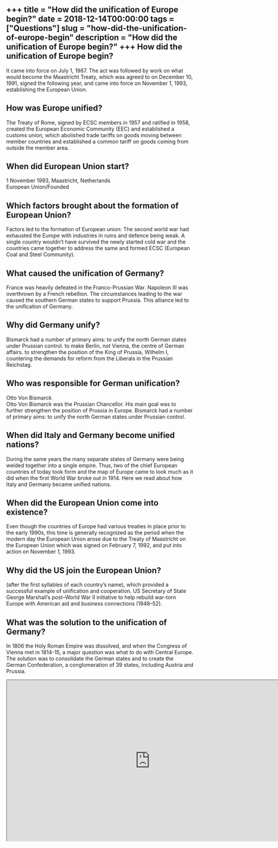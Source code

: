+++
title = "How did the unification of Europe begin?"
date = 2018-12-14T00:00:00
tags = ["Questions"]
slug = "how-did-the-unification-of-europe-begin"
description = "How did the unification of Europe begin?"
+++
How did the unification of Europe begin?
----------------------------------------

It came into force on July 1, 1987. The act was followed by work on what would become the Maastricht Treaty, which was agreed to on December 10, 1991, signed the following year, and came into force on November 1, 1993, establishing the European Union.

How was Europe unified?
-----------------------

The Treaty of Rome, signed by ECSC members in 1957 and ratified in 1958, created the European Economic Community (EEC) and established a customs union, which abolished trade tariffs on goods moving between member countries and established a common tariff on goods coming from outside the member area.

When did European Union start?
------------------------------

1 November 1993, Maastricht, Netherlands  
European Union/Founded

Which factors brought about the formation of European Union?
------------------------------------------------------------

Factors led to the formation of European union: The second world war had exhausted the Europe with industries in ruins and defence being weak. A single country wouldn’t have survived the newly started cold war and the countries came together to address the same and formed ECSC (European Coal and Steel Community).

What caused the unification of Germany?
---------------------------------------

France was heavily defeated in the Franco-Prussian War. Napoleon III was overthrown by a French rebellion. The circumstances leading to the war caused the southern German states to support Prussia. This alliance led to the unification of Germany.

Why did Germany unify?
----------------------

Bismarck had a number of primary aims: to unify the north German states under Prussian control. to make Berlin, not Vienna, the centre of German affairs. to strengthen the position of the King of Prussia, Wilhelm I, countering the demands for reform from the Liberals in the Prussian Reichstag.

Who was responsible for German unification?
-------------------------------------------

Otto Von Bismarck  
Otto Von Bismarck was the Prussian Chancellor. His main goal was to further strengthen the position of Prussia in Europe. Bismarck had a number of primary aims: to unify the north German states under Prussian control.

When did Italy and Germany become unified nations?
--------------------------------------------------

During the same years the many separate states of Germany were being welded together into a single empire. Thus, two of the chief European countries of today took form and the map of Europe came to look much as it did when the first World War broke out in 1914. Here we read about how Italy and Germany became unified nations.

When did the European Union come into existence?
------------------------------------------------

Even though the countries of Europe had various treaties in place prior to the early 1990s, this time is generally recognized as the period when the modern day the European Union arose due to the Treaty of Maastricht on the European Union which was signed on February 7, 1992, and put into action on November 1, 1993.

Why did the US join the European Union?
---------------------------------------

(after the first syllables of each country’s name), which provided a successful example of unification and cooperation. US Secretary of State George Marshall’s post–World War II initiative to help rebuild war-torn Europe with American aid and business connections (1948–52).

What was the solution to the unification of Germany?
----------------------------------------------------

In 1806 the Holy Roman Empire was dissolved, and when the Congress of Vienna met in 1814-15, a major question was what to do with Central Europe. The solution was to consolidate the German states and to create the German Confederation, a conglomeration of 39 states, including Austria and Prussia.

<iframe allow="accelerometer; autoplay; clipboard-write; encrypted-media; gyroscope; picture-in-picture" allowfullscreen="" class="__youtube_prefs__  epyt-is-override  no-lazyload" data-no-lazy="1" data-origheight="433" data-origwidth="770" data-skipgform_ajax_framebjll="" height="433" id="_ytid_58940" loading="lazy" src="https://www.youtube.com/embed/a_2EbL1ekoU?enablejsapi=1&autoplay=0&cc_load_policy=0&cc_lang_pref=&iv_load_policy=1&loop=0&modestbranding=0&rel=1&fs=1&playsinline=0&autohide=2&theme=dark&color=red&controls=1&" title="YouTube player" width="770"></iframe>